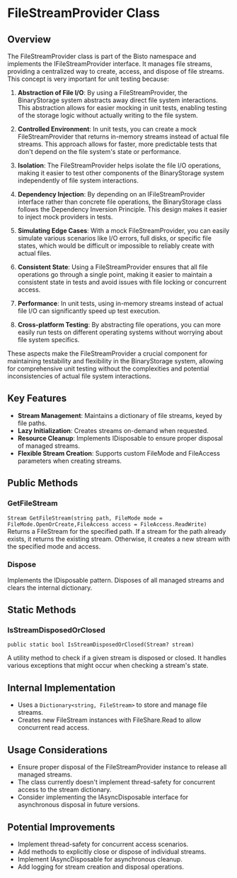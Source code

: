 # FileStreamProvider Class

## Overview

The FileStreamProvider class is part of the Bisto namespace and implements the IFileStreamProvider interface. It manages file streams, providing a centralized way to create, access, and dispose of file streams. This concept is very important for unit testing because:

1. **Abstraction of File I/O**: By using a FileStreamProvider, the BinaryStorage system abstracts away direct file system interactions. This abstraction allows for easier mocking in unit tests, enabling testing of the storage logic without actually writing to the file system.

2. **Controlled Environment**: In unit tests, you can create a mock FileStreamProvider that returns in-memory streams instead of actual file streams. This approach allows for faster, more predictable tests that don't depend on the file system's state or performance.

3. **Isolation**: The FileStreamProvider helps isolate the file I/O operations, making it easier to test other components of the BinaryStorage system independently of file system interactions.

4. **Dependency Injection**: By depending on an IFileStreamProvider interface rather than concrete file operations, the BinaryStorage class follows the Dependency Inversion Principle. This design makes it easier to inject mock providers in tests.

5. **Simulating Edge Cases**: With a mock FileStreamProvider, you can easily simulate various scenarios like I/O errors, full disks, or specific file states, which would be difficult or impossible to reliably create with actual files.

6. **Consistent State**: Using a FileStreamProvider ensures that all file operations go through a single point, making it easier to maintain a consistent state in tests and avoid issues with file locking or concurrent access.

7. **Performance**: In unit tests, using in-memory streams instead of actual file I/O can significantly speed up test execution.

8. **Cross-platform Testing**: By abstracting file operations, you can more easily run tests on different operating systems without worrying about file system specifics.

These aspects make the FileStreamProvider a crucial component for maintaining testability and flexibility in the BinaryStorage system, allowing for comprehensive unit testing without the complexities and potential inconsistencies of actual file system interactions.


## Key Features

- **Stream Management**: Maintains a dictionary of file streams, keyed by file paths.
- **Lazy Initialization**: Creates streams on-demand when requested.
- **Resource Cleanup**: Implements IDisposable to ensure proper disposal of managed streams.
- **Flexible Stream Creation**: Supports custom FileMode and FileAccess parameters when creating streams.

## Public Methods

### GetFileStream

`Stream GetFileStream(string path, FileMode mode = FileMode.OpenOrCreate,FileAccess access = FileAccess.ReadWrite)
`    
Returns a FileStream for the specified path. If a stream for the path already exists, it returns the existing stream. Otherwise, it creates a new stream with the specified mode and access.

### Dispose
Implements the IDisposable pattern. Disposes of all managed streams and clears the internal dictionary.

## Static Methods

### IsStreamDisposedOrClosed

`public static bool IsStreamDisposedOrClosed(Stream? stream)`  

A utility method to check if a given stream is disposed or closed. It handles various exceptions that might occur when checking a stream's state.

## Internal Implementation

- Uses a `Dictionary<string, FileStream>` to store and manage file streams.
- Creates new FileStream instances with FileShare.Read to allow concurrent read access.

## Usage Considerations

- Ensure proper disposal of the FileStreamProvider instance to release all managed streams.
- The class currently doesn't implement thread-safety for concurrent access to the stream dictionary.
- Consider implementing the IAsyncDisposable interface for asynchronous disposal in future versions.

## Potential Improvements

- Implement thread-safety for concurrent access scenarios.
- Add methods to explicitly close or dispose of individual streams.
- Implement IAsyncDisposable for asynchronous cleanup.
- Add logging for stream creation and disposal operations.
